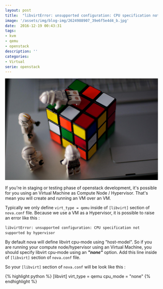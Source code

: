 ```yaml
---
layout: post
title:  "libvirtError: unsupported configuration: CPU specification not supported by hypervisor"
image: '/assets/img/blog-img/2624988907_39e6f5e4d4_b.jpg'
date:  2016-12-19 00:43:31
tags:
- kvm
- qemu
- openstack
description: ''
categories:
- Virtual
serie: openstack
---
```


![alt text](/assets/img/blog-img/2624988907_39e6f5e4d4_b.jpg)

If you're in staging or testing phase of openstack development, it's possible for you using an Virtual Machine as Compute Node / Hypervisor. That's mean you will create and running an VM over an VM.

Typically we only define ```virt_type = qemu``` inside of ```[libvirt]``` section of ```nova.conf``` file. Because we use a VM as a Hypervisor, it is possible to raise an error like this :

```libvirtError: unsupported configuration: CPU specification not supported by hypervisor```

By default nova will define libvirt cpu-mode using "host-model". So if you are running your compute node/hypervisor using an Virtual Machine, you should specify libvirt cpu-mode using an ***"none"*** option. Add this line inside of ```[libvirt]``` section of ```nova.conf``` file.

So your ```[libvirt]``` section of ```nova.conf``` will be look like this :

{% highlight python %}
[libvirt]
virt_type = qemu
cpu_mode = "none"
{% endhighlight %}